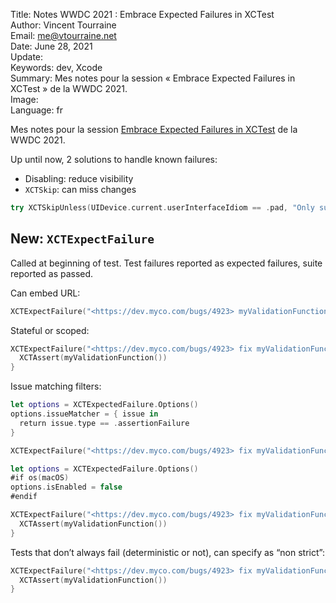 Title:     Notes WWDC 2021 : Embrace Expected Failures in XCTest  
Author:    Vincent Tourraine  
Email:     me@vtourraine.net  
Date:      June 28, 2021  
Update:    
Keywords:  dev, Xcode  
Summary:   Mes notes pour la session « Embrace Expected Failures in XCTest » de la WWDC 2021.  
Image:     
Language:  fr  


Mes notes pour la session [Embrace Expected Failures in XCTest](https://developer.apple.com/videos/play/wwdc2021/10207) de la WWDC 2021.


Up until now, 2 solutions to handle known failures:

- Disabling: reduce visibility
- `XCTSkip`: can miss changes

```swift
try XCTSkipUnless(UIDevice.current.userInterfaceIdiom == .pad, "Only supported on iPad")
```

## New: `XCTExpectFailure`

Called at beginning of test. Test failures reported as expected failures, suite reported as passed.

Can embed URL:

```swift
XCTExpectFailure("<https://dev.myco.com/bugs/4923> myValidationFunction is returning false")
```

Stateful or scoped:

```swift
XCTExpectFailure("<https://dev.myco.com/bugs/4923> fix myValidationFunction") {
  XCTAssert(myValidationFunction())
}
```

Issue matching filters:

```swift
let options = XCTExpectedFailure.Options()
options.issueMatcher = { issue in
  return issue.type == .assertionFailure
}

XCTExpectFailure("<https://dev.myco.com/bugs/4923> fix myValidationFunction", options: options)
```

```swift
let options = XCTExpectedFailure.Options()
#if os(macOS)
options.isEnabled = false
#endif

XCTExpectFailure("<https://dev.myco.com/bugs/4923> fix myValidationFunction", options: options) {
  XCTAssert(myValidationFunction())
}
```

Tests that don’t always fail (deterministic or not), can specify as “non strict”:

```swift
XCTExpectFailure("<https://dev.myco.com/bugs/4923> fix myValidationFunction", strict: false) {
  XCTAssert(myValidationFunction())
}
```
